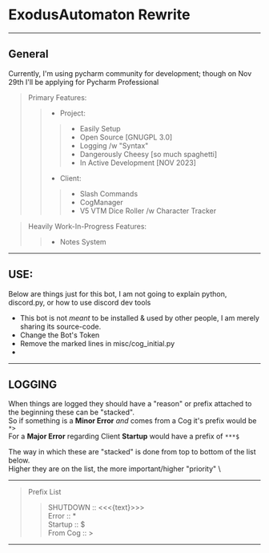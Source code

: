 ExodusAutomaton Rewrite
===
---
## General

Currently, I'm using pycharm community for development; though on Nov 29th I'll be applying for Pycharm Professional
> Primary Features: 
>> * Project: 
>>> * Easily Setup
>>> * Open Source [GNUGPL 3.0]
>>> * Logging /w "Syntax"
>>> * Dangerously Cheesy [so much spaghetti]
>>> * In Active Development [NOV 2023]
>> * Client: 
>>> * Slash Commands
>>> * CogManager
>>> * V5 VTM Dice Roller /w Character Tracker


> Heavily Work-In-Progress Features: 
>> * Notes System
---
## USE:
Below are things just for this bot, I am not going to explain python, discord.py, or how to use discord dev tools
* This bot is not *meant* to be installed & used by other people, I am merely sharing its source-code.
* Change the Bot's Token
* Remove the marked lines in misc/cog_initial.py
* 

---
## LOGGING
When things are logged they should have a "reason" or prefix attached to the beginning these can be "stacked". \
So if something is a __Minor Error__ *and* comes from a Cog it's prefix would be ``*>`` \
For a __Major Error__ regarding Client __Startup__ would have a prefix of ``***$``

The way in which these are "stacked" is done from top to bottom of the list below. \
Higher they are on the list, the more important/higher "priority" \

---
> Prefix List
>> SHUTDOWN :: <<<{text}>>> \
>> Error     :: * \
>> Startup   ::  $ \
>> From Cog  ::  >
---
